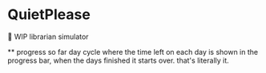 # QuietPlease
🚧 WIP librarian simulator

** progress so far
day cycle where the time left on each day is shown in the progress bar, when the days finished it starts over. that's literally it.
